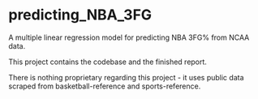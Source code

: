 # predicting_NBA_3FG
A multiple linear regression model for predicting NBA 3FG% from NCAA data.

This project contains the codebase and the finished report.

There is nothing proprietary regarding this project - it uses public data scraped from basketball-reference and sports-reference.

